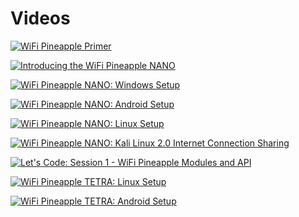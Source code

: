 # Videos

[![WiFi Pineapple Primer](http://img.youtube.com/vi/eHnQwTCKe2o/0.jpg)](http://www.youtube.com/watch?v=eHnQwTCKe2o)

[![Introducing the WiFi Pineapple NANO](http://img.youtube.com/vi/ng1nIomquok/0.jpg)](http://www.youtube.com/watch?v=ng1nIomquok)

[![WiFi Pineapple NANO: Windows Setup](http://img.youtube.com/vi/Nv1eiIwOPKo/0.jpg)](http://www.youtube.com/watch?v=Nv1eiIwOPKo)

[![WiFi Pineapple NANO: Android Setup](http://img.youtube.com/vi/2te89R8SMoM/0.jpg)](http://www.youtube.com/watch?v=2te89R8SMoM)

[![WiFi Pineapple NANO: Linux Setup](http://img.youtube.com/vi/CrHbEZd4t00/0.jpg)](http://www.youtube.com/watch?v=CrHbEZd4t00)

[![WiFi Pineapple NANO: Kali Linux 2.0 Internet Connection Sharing](http://img.youtube.com/vi/voGhGs4Zq-8/0.jpg)](http://www.youtube.com/watch?v=voGhGs4Zq-8)

[![Let's Code: Session 1 - WiFi Pineapple Modules and API](http://img.youtube.com/vi/Lvf2At3G1C0/0.jpg)](http://www.youtube.com/watch?v=Lvf2At3G1C0)

[![WiFi Pineapple TETRA: Linux Setup](http://img.youtube.com/vi/gqMW0NeODAQ/0.jpg)](http://www.youtube.com/watch?v=gqMW0NeODAQ)

[![WiFi Pineapple TETRA: Android Setup](http://img.youtube.com/vi/Lj6N7TeBLhM/0.jpg)](http://www.youtube.com/watch?v=Lj6N7TeBLhM)
